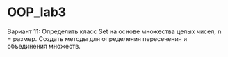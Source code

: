 # OOP_lab3
Вариант 11:  Определить класс Set на основе множества целых чисел, n = размер. Создать методы для определения пересечения и объединения множеств.
